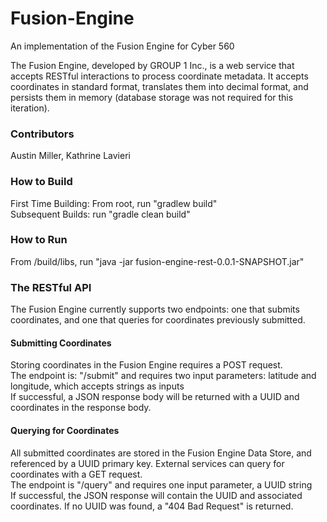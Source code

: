 # Fusion-Engine
An implementation of the Fusion Engine for Cyber 560

The Fusion Engine, developed by GROUP 1 Inc., is a web service that accepts RESTful interactions to process coordinate metadata. 
It accepts coordinates in standard format, translates them into decimal format, and persists them in memory (database storage was not required for this iteration). 
### Contributors
Austin Miller,
Kathrine Lavieri
### How to Build
First Time Building: From root, run "gradlew build" </br>
Subsequent Builds: run "gradle clean build" 
### How to Run
From /build/libs, run "java -jar fusion-engine-rest-0.0.1-SNAPSHOT.jar" 
### The RESTful API
The Fusion Engine currently supports two endpoints: one that submits coordinates, and one that queries for coordinates previously submitted. 
#### Submitting Coordinates 
Storing coordinates in the Fusion Engine requires a POST request. </br>
The endpoint is: "/submit" and requires two input parameters: latitude and longitude, which accepts strings as inputs </br>
If successful, a JSON response body will be returned with a UUID and coordinates in the response body. </br>
#### Querying for Coordinates
All submitted coordinates are stored in the Fusion Engine Data Store, and referenced by a UUID primary key. 
External services can query for coordinates with a GET request. </br>
The endpoint is "/query" and requires one input parameter, a UUID string </br>
If successful, the JSON response will contain the UUID and associated coordinates. 
If no UUID was found, a "404 Bad Request" is returned. 
